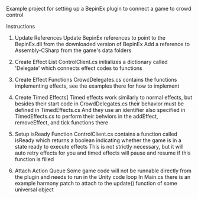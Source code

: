 Example project for setting up a BepinEx plugin to connect a game to crowd control

Instructions

1) Update References
	Update BepinEx references to point to the BepinEx.dll from the downloaded version of BepinEx
	Add a reference to Assembly-CSharp from the game's data folders

2) Create Effect List
	ControlClient.cs initializes a dictionary called 'Delegate' which connects effect codes to functions

3) Create Effect Functions
	CrowdDelegates.cs contains the functions implementing effects, see the examples there for how to implement

4) Create Timed Effects]
	Timed effects work similarly to normal effects, but besides their start code in CrowdDelegates.cs their behavior must be defined in TimedEffects.cs
	And they use an identifier also specified in TimedEffects.cs to perform their behviors in the addEffect, removeEffect, and tick functions there

5) Setup isReady Function
	ControlClient.cs contains a function called isReady which returns a boolean indicating whether the game is in a state ready to execute effects
	This is not strictly necessary, but it will auto retry effects for you and timed effects will pause and resume if this function is filled

6) Attach Action Queue
	Some game code will not be runnable directly from the plugin and needs to run in the Unity code loop
	In Main.cs there is an example harmony patch to attach to the update() function of some universal object
